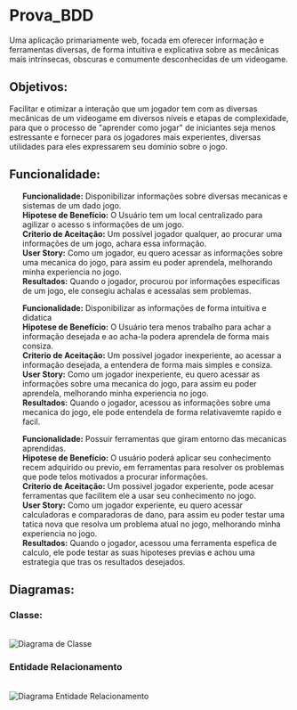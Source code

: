 # Prova_BDD
<p>Uma aplicação primariamente web, focada em oferecer informação e ferramentas diversas, de forma intuitiva e explicativa sobre as mecânicas mais intrínsecas, obscuras e comumente desconhecidas de um videogame.</p>

<h2> Objetivos: </h2>

<p>Facilitar e otimizar a interação que um jogador tem com as diversas mecânicas de um videogame em diversos níveis e etapas de complexidade, para que o processo de "aprender como jogar" de iniciantes seja menos estressante e fornecer para os jogadores mais experientes, diversas utilidades para eles expressarem seu domínio sobre o jogo.</p>

<h2> Funcionalidade: </h2>

<ul>
    <p><b>Funcionalidade:</b> Disponibilizar informações sobre diversas mecanicas e sistemas de um dado jogo.<br>
    <b>Hipotese de Benefício:</b> O Usuário tem um local centralizado para agilizar o acesso s informações de um jogo.<br>
    <b>Criterio de Aceitação:</b> Um possível jogador qualquer, ao procurar uma informações de um jogo, achara essa informação.<br>
    <b>User Story:</b> Como um jogador, eu quero acessar as informações sobre uma mecanica do jogo, para assim eu poder aprendela, melhorando minha experiencia no jogo.<br>
    <b>Resultados:</b> Quando o jogador, procurou por informações especificas de um jogo, ele consegiu achalas e acessalas sem problemas.<br>
  
</ul>
<ul>
    <p><b>Funcionalidade:</b> Disponibilizar as informações de forma intuitiva e didatica<br>
    <b>Hipotese de Benefício:</b> O Usuário tera menos trabalho para achar a informação desejada e ao acha-la podera aprendela de forma mais consiza.<br>
    <b>Criterio de Aceitação:</b> Um possivel jogador inexperiente, ao acessar a informação desejada, a entendera de forma mais simples e consiza.<br>
    <b>User Story:</b> Como um jogador inexperiente, eu quero acessar as informações sobre uma mecanica do jogo, para assim eu poder aprendela, melhorando minha experiencia no jogo.<br>
    <b>Resultados:</b> Quando o jogador, acessou as informações sobre uma mecanica do jogo, ele pode entendela de forma relativavemte rapido e facil.<br>
</ul>
<ul>
    <p><b>Funcionalidade:</b> Possuir ferramentas que giram entorno das mecanicas aprendidas.<br>
    <b>Hipotese de Benefício:</b> O usuário poderá aplicar seu conhecimento recem adquirido ou previo, em ferramentas para resolver os problemas que pode telos motivados a procurar informações.<br>
    <b>Criterio de Aceitação:</b> Um possivel jogador experiente, pode acesar ferramentas que facilitem ele a usar seu conhecimento no jogo.<br>
    <b>User Story:</b> Como um jogador experiente, eu quero acessar calculadoras e comparadoras de dano, para assim eu poder testar uma tatica nova que resolva um problema atual no jogo, melhorando minha experiencia no jogo.<br>
    <b>Resultados:</b> Quando o jogador, acessou uma ferramenta espefica de calculo, ele pode testar as suas hipoteses previas e achou uma estrategia que tras os resultados desejados.<br>
</ul>

<h2> Diagramas: </h2>

<h3> Classe:</h3></br>
<img src="https://drive.google.com/file/d/1450Ej9Rh7mz4tcAEnX0FdU5shSxX4bKB/view?usp=sharing" alt="Diagrama de Classe">

<h3> Entidade Relacionamento</h3></br>
<img src="https://drive.google.com/file/d/1jwhJWnb0xssp29oHcIcQjoanPas4EgjB/view?usp=sharing" alt="Diagrama Entidade Relacionamento">




